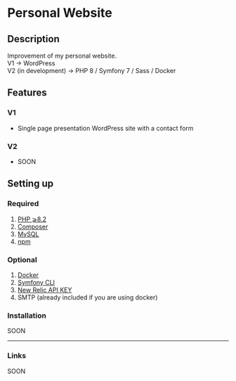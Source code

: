 # Personal Website

## Description
Improvement of my personal website.\
V1 → WordPress\
V2 (in development) → PHP 8 / Symfony 7 / Sass / Docker

## Features
### V1
- Single page presentation WordPress site with a contact form

### V2
- SOON

## Setting up

### Required
1. [PHP ⩾8.2](https://www.php.net/downloads.php)
2. [Composer](https://getcomposer.org/download/)
3. [MySQL](https://www.mysql.com/fr/downloads/)
4. [npm](https://docs.npmjs.com/downloading-and-installing-node-js-and-npm)

### Optional
1. [Docker](https://www.docker.com/)
2. [Symfony CLI](https://symfony.com/download)
3. [New Relic API KEY](https://newrelic.com/)
4. SMTP (already included if you are using docker)

### Installation
SOON

--- --- ---

### Links
SOON
